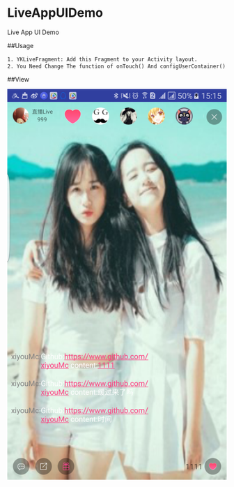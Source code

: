 
# LiveAppUIDemo
Live App UI Demo


##Usage


```
1. YKLiveFragment: Add this Fragment to your Activity layout.
2. You Need Change The function of onTouch() And configUserContainer()
```

##View

![Screenshot](ScreenCapture/home.png?raw=true)

